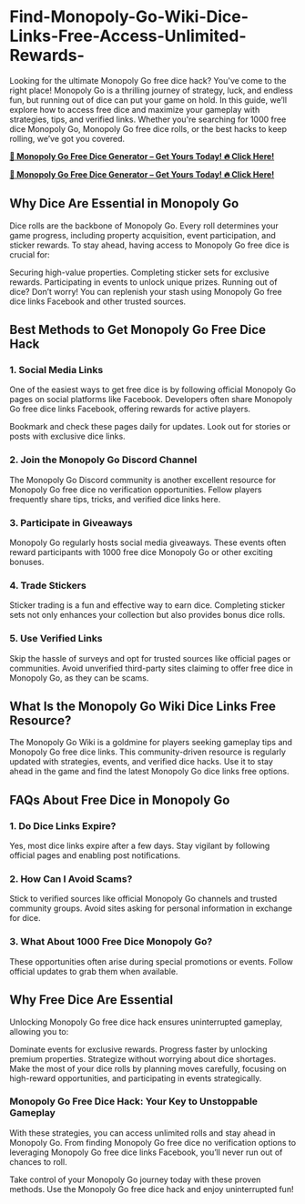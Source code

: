 # Find-Monopoly-Go-Wiki-Dice-Links-Free-Access-Unlimited-Rewards-
Looking for the ultimate Monopoly Go free dice hack? You've come to the right place! Monopoly Go is a thrilling journey of strategy, luck, and endless fun, but running out of dice can put your game on hold. In this guide, we’ll explore how to access free dice and maximize your gameplay with strategies, tips, and verified links. Whether you're searching for 1000 free dice Monopoly Go, Monopoly Go free dice rolls, or the best hacks to keep rolling, we’ve got you covered.

**[🚀 Monopoly Go Free Dice Generator – Get Yours Today! 🔥 Click Here!](https://givxo.com/monopoly-go-dice-generator/)**

**[🚀 Monopoly Go Free Dice Generator – Get Yours Today! 🔥 Click Here!](https://givxo.com/monopoly-go-dice-generator/)**

## Why Dice Are Essential in Monopoly Go
Dice rolls are the backbone of Monopoly Go. Every roll determines your game progress, including property acquisition, event participation, and sticker rewards. To stay ahead, having access to Monopoly Go free dice is crucial for:

Securing high-value properties.
Completing sticker sets for exclusive rewards.
Participating in events to unlock unique prizes.
Running out of dice? Don’t worry! You can replenish your stash using Monopoly Go free dice links Facebook and other trusted sources.

## Best Methods to Get Monopoly Go Free Dice Hack
### 1. Social Media Links
One of the easiest ways to get free dice is by following official Monopoly Go pages on social platforms like Facebook. Developers often share Monopoly Go free dice links Facebook, offering rewards for active players.

Bookmark and check these pages daily for updates.
Look out for stories or posts with exclusive dice links.
### 2. Join the Monopoly Go Discord Channel
The Monopoly Go Discord community is another excellent resource for Monopoly Go free dice no verification opportunities. Fellow players frequently share tips, tricks, and verified dice links here.

### 3. Participate in Giveaways
Monopoly Go regularly hosts social media giveaways. These events often reward participants with 1000 free dice Monopoly Go or other exciting bonuses.

### 4. Trade Stickers
Sticker trading is a fun and effective way to earn dice. Completing sticker sets not only enhances your collection but also provides bonus dice rolls.

### 5. Use Verified Links
Skip the hassle of surveys and opt for trusted sources like official pages or communities. Avoid unverified third-party sites claiming to offer free dice in Monopoly Go, as they can be scams.

## What Is the Monopoly Go Wiki Dice Links Free Resource?
The Monopoly Go Wiki is a goldmine for players seeking gameplay tips and Monopoly Go free dice links. This community-driven resource is regularly updated with strategies, events, and verified dice hacks. Use it to stay ahead in the game and find the latest Monopoly Go dice links free options.

## FAQs About Free Dice in Monopoly Go
### 1. Do Dice Links Expire?
Yes, most dice links expire after a few days. Stay vigilant by following official pages and enabling post notifications.

### 2. How Can I Avoid Scams?
Stick to verified sources like official Monopoly Go channels and trusted community groups. Avoid sites asking for personal information in exchange for dice.

### 3. What About 1000 Free Dice Monopoly Go?
These opportunities often arise during special promotions or events. Follow official updates to grab them when available.

## Why Free Dice Are Essential
Unlocking Monopoly Go free dice hack ensures uninterrupted gameplay, allowing you to:

Dominate events for exclusive rewards.
Progress faster by unlocking premium properties.
Strategize without worrying about dice shortages.
Make the most of your dice rolls by planning moves carefully, focusing on high-reward opportunities, and participating in events strategically.

### Monopoly Go Free Dice Hack: Your Key to Unstoppable Gameplay
With these strategies, you can access unlimited rolls and stay ahead in Monopoly Go. From finding Monopoly Go free dice no verification options to leveraging Monopoly Go free dice links Facebook, you’ll never run out of chances to roll.

Take control of your Monopoly Go journey today with these proven methods. Use the Monopoly Go free dice hack and enjoy uninterrupted fun!

